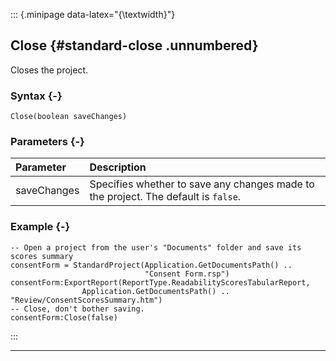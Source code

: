 ::: {.minipage data-latex="{\textwidth}"}
## Close {#standard-close .unnumbered}

Closes the project.

### Syntax {-}

```{sql}
Close(boolean saveChanges)
```

### Parameters {-}

**Parameter** | **Description**
| :-- | :-- |
saveChanges | Specifies whether to save any changes made to the project. The default is `false`.

### Example {-}

```{sql}
-- Open a project from the user's "Documents" folder and save its scores summary
consentForm = StandardProject(Application.GetDocumentsPath() ..
                              "Consent Form.rsp")
consentForm:ExportReport(ReportType.ReadabilityScoresTabularReport,
                Application.GetDocumentsPath() .. "Review/ConsentScoresSummary.htm")
-- Close, don't bother saving.
consentForm:Close(false)
```
:::

***
